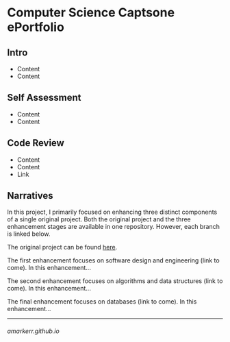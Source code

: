 # Computer Science Captsone ePortfolio

## Intro
- Content
- Content

## Self Assessment
- Content
- Content

## Code Review
- Content
- Content
- Link

## Narratives
In this project, I primarily focused on enhancing three distinct components of a single original project. Both the original project and the three enhancement stages are available in one repository. However, each branch is linked below.

The original project can be found [here](https://github.com/amarkerr/CS499Capstone/tree/original "Original Branch").

The first enhancement focuses on software design and engineering (link to come). In this enhancement...

The second enhancement focuses on algorithms and data structures (link to come). In this enhancement...

The final enhancement focuses on databases (link to come). In this enhancement...

___
###### amarkerr.github.io
